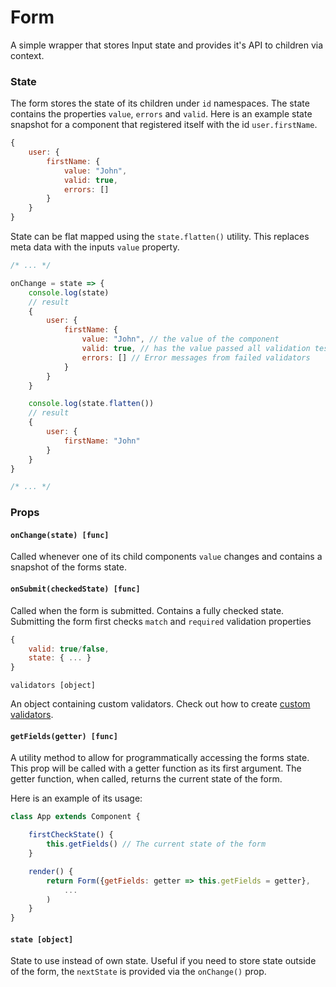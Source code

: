 # Form

A simple wrapper that stores Input state and provides it's API to children via context.

### State

The form stores the state of its children under `id` namespaces. The state contains the properties `value`, `errors` and `valid`. Here is an example state snapshot for a component
that registered itself with the id `user.firstName`.
```javascript
{
    user: {
        firstName: {
            value: "John",
            valid: true,
            errors: []
        }
    }
}
```

State can be flat mapped using the `state.flatten()` utility. This replaces meta data with the inputs `value` property.
```javascript
/* ... */

onChange = state => {
    console.log(state)
    // result
    {
        user: {
            firstName: {
                value: "John", // the value of the component
                valid: true, // has the value passed all validation tests
                errors: [] // Error messages from failed validators
            }
        }
    }

    console.log(state.flatten())
    // result
    {
        user: {
            firstName: "John"
        }
    }
}

/* ... */
```

### Props

#### `onChange(state) [func]`

Called whenever one of its child components `value` changes and contains a snapshot of the forms state.

#### `onSubmit(checkedState) [func]`

Called when the form is submitted. Contains a fully checked state. Submitting the form first checks `match` and `required` validation properties

```javascript
{
    valid: true/false,
    state: { ... }
}
```

`validators [object]`

An object containing custom validators. Check out how to create [custom validators](Validators.md).

#### `getFields(getter) [func]`

A utility method to allow for programmatically accessing the forms state. This prop will be called with a getter function as its first argument. The getter function, when called, returns the current
state of the form.

Here is an example of its usage:
```javascript
class App extends Component {

    firstCheckState() {
        this.getFields() // The current state of the form
    }

    render() {
        return Form({getFields: getter => this.getFields = getter},
            ...
        )
    }
}
```

#### `state [object]`

State to use instead of own state. Useful if you need to store state outside of the form, the `nextState` is provided via the `onChange()` prop.